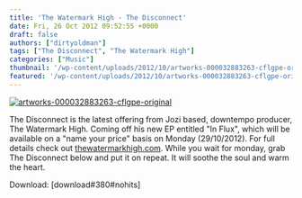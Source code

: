 ```yaml
---
title: 'The Watermark High - The Disconnect'
date: Fri, 26 Oct 2012 09:52:55 +0000
draft: false
authors: ["dirtyoldman"]
tags: ["The Disconnect", "The Watermark High"]
categories: ["Music"]
thumbnail: '/wp-content/uploads/2012/10/artworks-000032883263-cflgpe-original-150x150.jpg'
featured: '/wp-content/uploads/2012/10/artworks-000032883263-cflgpe-original-304x190.jpg'
---
```


[![](/wp-content/uploads/2012/10/artworks-000032883263-cflgpe-original-e1351244252221.jpg "artworks-000032883263-cflgpe-original")](/2012/10/26/the-watermark-high-the-disconnect/artworks-000032883263-cflgpe-original/)

The Disconnect is the latest offering from Jozi based, downtempo producer, The Watermark High. Coming off his new EP entitled "In Flux", which will be available on a "name your price" basis on Monday (29/10/2012). For full details check out [thewatermarkhigh.com](http://www.thewatermarkhigh.com ). While you wait for monday, grab The Disconnect below and put it on repeat. It will soothe the soul and warm the heart.

Download: \[download#380#nohits\]